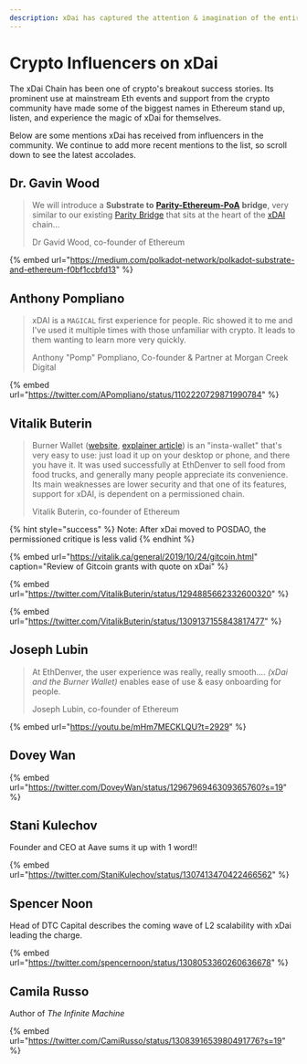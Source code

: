 ```yaml
---
description: xDai has captured the attention & imagination of the entire community
---
```


# Crypto Influencers on xDai

The xDai Chain has been one of crypto's breakout success stories. Its prominent use at mainstream Eth events and support from the crypto community have made some of the biggest names in Ethereum stand up, listen, and experience the magic of xDai for themselves.

Below are some mentions xDai has received from influencers in the community. We continue to add more recent mentions to the list, so scroll down to see the latest accolades.

## Dr. Gavin Wood

> We will introduce a **Substrate to** [**Parity-Ethereum-PoA**](https://github.com/paritytech/parity-ethereum) **bridge**, very similar to our existing [Parity Bridge](https://github.com/paritytech/parity-bridge) that sits at the heart of the [xDAI](https://xdai.io/) chain...
>
>  Dr Gavid Wood, co-founder of Ethereum

{% embed url="https://medium.com/polkadot-network/polkadot-substrate-and-ethereum-f0bf1ccbfd13" %}

## Anthony Pompliano

> xDAI is a `MAGICAL` first experience for people. Ric showed it to me and I've used it multiple times with those unfamiliar with crypto. It leads to them wanting to learn more very quickly.
>
> Anthony "Pomp" Pompliano, Co-founder & Partner at Morgan Creek Digital

{% embed url="https://twitter.com/APompliano/status/1102220729871990784" %}

## Vitalik Buterin

> Burner Wallet \([website](https://xdai.io/), [explainer article](https://settle.finance/blog/what-is-the-burner-wallet-and-whats-xdai/)\) is an "insta-wallet" that's very easy to use: just load it up on your desktop or phone, and there you have it. It was used successfully at EthDenver to sell food from food trucks, and generally many people appreciate its convenience. Its main weaknesses are lower security and that one of its features, support for xDAI, is dependent on a permissioned chain.
>
> Vitalik Buterin, co-founder of Ethereum

{% hint style="success" %}
Note: After xDai moved to POSDAO, the permissioned critique is less  valid 
{% endhint %}

{% embed url="https://vitalik.ca/general/2019/10/24/gitcoin.html" caption="Review of Gitcoin grants with quote on xDai" %}

{% embed url="https://twitter.com/VitalikButerin/status/1294885662332600320" %}

{% embed url="https://twitter.com/VitalikButerin/status/1309137155843817477" %}

## Joseph Lubin

> At EthDenver, the user experience was really, really smooth.... _\(xDai and the Burner Wallet\)_ enables ease of use & easy onboarding for people.
>
> Joseph Lubin, co-founder of Ethereum

{% embed url="https://youtu.be/mHm7MECKLQU?t=2929" %}

## Dovey Wan

{% embed url="https://twitter.com/DoveyWan/status/1296796946309365760?s=19" %}

## Stani Kulechov

Founder and CEO at Aave sums it up with 1 word!!

{% embed url="https://twitter.com/StaniKulechov/status/1307413470422466562" %}

## Spencer Noon

Head of DTC Capital describes the coming wave of L2 scalability with xDai leading the charge.

{% embed url="https://twitter.com/spencernoon/status/1308053360260636678" %}

## Camila Russo

Author of _The Infinite Machine_

{% embed url="https://twitter.com/CamiRusso/status/1308391653980491776?s=19" %}





